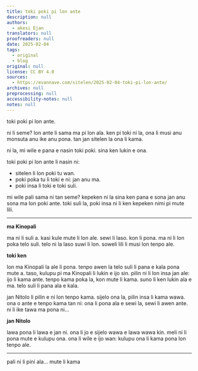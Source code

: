 ```yaml
---
title: toki poki pi lon ante
description: null
authors:
  - akesi Ejan
translators: null
proofreaders: null
date: 2025-02-04
tags:
  - original
  - blog
original: null
license: CC BY 4.0
sources:
  - https://evannave.com/sitelen/2025-02-04-toki-pi-lon-ante/
archives: null
preprocessing: null
accessibility-notes: null
notes: null
---
```


toki poki pi lon ante.

ni li seme? lon ante li sama ma pi lon ala. ken pi toki ni la, ona li musi anu monsuta anu ike anu pona. tan jan sitelen la ona li kama.

ni la, mi wile e pana e nasin toki poki. sina ken lukin e ona.

toki poki pi lon ante li nasin ni:

* sitelen li lon poki tu wan.
* poki poka tu li toki e ni: jan anu ma.
* poki insa li toki e toki suli.

mi wile pali sama ni tan seme? kepeken ni la sina ken pana e sona jan anu sona ma lon poki ante. toki suli la, poki insa ni li ken kepeken nimi pi mute lili.

---

**ma Kinopali**

ma ni li suli a. kasi kule mute li lon ale. sewi li laso. kon li pona. ma ni li lon poka telo suli. telo ni la laso suwi li lon. soweli lili li musi lon tenpo ale.

**toki ken**

lon ma Kinopali la ale li pona. tenpo awen la telo suli li pana e kala pona mute a. taso, kulupu pi ma Kinopali li lukin e ijo sin. pilin ni li lon insa jan ale: ijo li kama ante. tenpo kama poka la, kon mute li kama. suno li ken lukin ala e ma. telo suli li pana ala e kala.

jan Nitolo li pilin e ni lon tenpo kama. sijelo ona la, pilin insa li kama wawa. ona o ante e tenpo kama tan ni: ona li pona ala e sewi la, sewi li awen ante. ni li ike tawa ma pona ni... 

**jan Nitolo**

lawa pona li lawa e jan ni. ona li jo e sijelo wawa e lawa wawa kin. meli ni li pona mute e kulupu ona. ona li wile e ijo wan: kulupu ona li kama pona lon tenpo ale.

---

pali ni li pini ala... mute li kama

